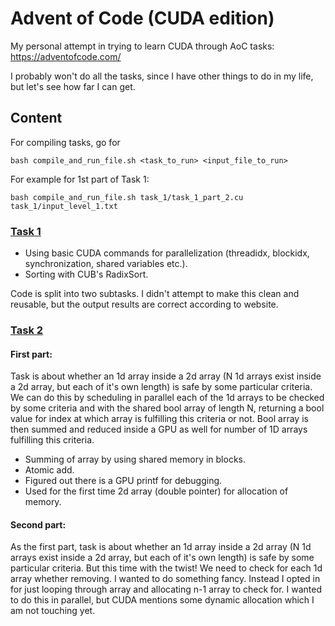 # Advent of Code (CUDA edition)

My personal attempt in trying to learn CUDA through AoC tasks: https://adventofcode.com/

I probably won't do all the tasks, since I have other things to do in my life, but let's see how far I can get.

## Content
For compiling tasks, go for
```
bash compile_and_run_file.sh <task_to_run> <input_file_to_run>
```
For example for 1st part of Task 1:
```
bash compile_and_run_file.sh task_1/task_1_part_2.cu task_1/input_level_1.txt
```
### [Task 1](task_1)
- Using basic CUDA commands for parallelization (threadidx, blockidx, synchronization, shared variables etc.). 
- Sorting with CUB's RadixSort.

Code is split into two subtasks. I didn't attempt to make this clean and reusable, but the output results are correct according to website.

### [Task 2](task_2)


#### First part: 
Task is about whether an 1d array inside a 2d array (N 1d arrays exist inside a 2d array, but each of it's own length) is safe by some particular criteria.
We can do this by scheduling in parallel each of the 1d arrays to be checked by some criteria and with the shared bool array of length N, returning a bool value for index at which array is fulfilling this criteria or not.
Bool array is then summed and reduced inside a GPU as well for number of 1D arrays fulfilling this criteria.

- Summing of array by using shared memory in blocks. 
- Atomic add. 
- Figured out there is a GPU printf for debugging. 
- Used for the first time 2d array (double pointer) for allocation of memory.

#### Second part:
As the first part, task is about whether an 1d array inside a 2d array (N 1d arrays exist inside a 2d array, but each of it's own length) is safe by some particular criteria. 
But this time with the twist! We need to check for each 1d array whether removing. I wanted to do something fancy. Instead I opted in for just looping through array and allocating n-1 array to check for. I wanted to do this in parallel, but CUDA mentions some dynamic allocation which I am not touching yet.